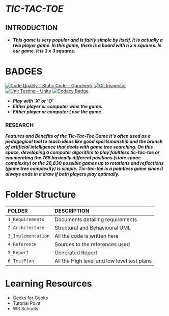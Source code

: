 
# ***TIC-TAC-TOE***
## INTRODUCTION
* ***This game is very popular and is fairly simple by itself. It is actually a two player game. In this game, there is a board with n x n squares. In our game, it is 3 x 3 squares.*** 
# BADGES

[![Code Quality - Static Code - Cppcheck](https://github.com/katana7436/M1_Tictactoe_Game/actions/workflows/cppcheck.yml/badge.svg)](https://github.com/katana7436/M1_Tictactoe_Game/actions/workflows/cppcheck.yml)
[![Git Inspector](https://github.com/katana7436/M1_Tictactoe_Game/actions/workflows/Git_inspector.yml/badge.svg)](https://github.com/katana7436/M1_Tictactoe_Game/actions/workflows/Git_inspector.yml)
[![Unit Testing - Unity](https://github.com/katana7436/M1_Tictactoe_Game/actions/workflows/unity.yml/badge.svg)](https://github.com/katana7436/M1_Tictactoe_Game/actions/workflows/unity.yml)
[![Codacy Badge](https://app.codacy.com/project/badge/Grade/5ddf8efdd4f6407ead5bb799a8c2ab90)](https://www.codacy.com/gh/katana7436/M1_TicTacToe_GAME/dashboard?utm_source=github.com&amp;utm_medium=referral&amp;utm_content=katana7436/M1_TicTacToe_GAME&amp;utm_campaign=Badge_Grade)

* ***Play with 'X' or 'O'***
* ***Either player or computer wins the game.***
* ***Either player or computer Lose the game.***
### RESEARCH
***Features and Benefits of the Tic-Tac-Toe Game It's often used as a pedagogical tool to teach ideas like good sportsmanship and the branch of artificial intelligence that deals with game tree searching. On this space, developing a computer algorithm to play faultless tic-tac-toe or enumerating the 765 basically different positions (state space complexity) or the 26,830 possible games up to rotations and reflections (game tree complexity) is simple. Tic-tac-toe is a pointless game since it always ends in a draw if both players play optimally.***
# Folder Structure
|FOLDER|DESCRIPTION|
|:-----|:----------|
|`1_Requirements`|Documents detailing requirements|
|`2 Architecture`|Structural and Behavioural UML|
|`3_Implementation`|All the code is written here|
|`4 Reference`|Sources to the references used|
|`5_Report`|Generated Report|
|`6 TestPlan`|All the High level and low level test plans|
# Learning Resources
* Geeks for Geeks
* Tutorial Point
* W3 Schools
